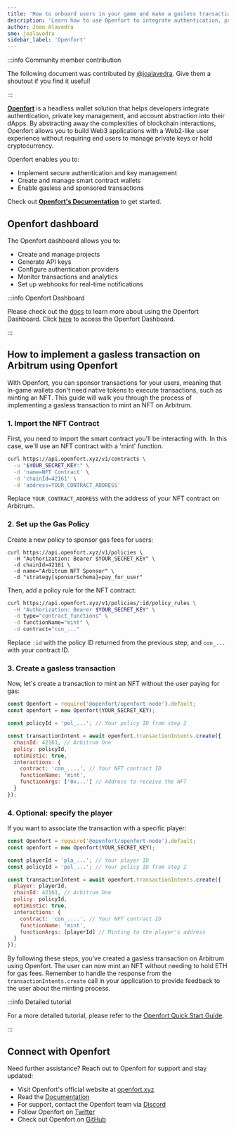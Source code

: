```yaml
---
title: 'How to onboard users in your game and make a gasless transaction'
description: 'Learn how to use Openfort to integrate authentication, private key management, and account abstraction into your game on Arbitrum'
author: Joan Alavedra
sme: joalavedra
sidebar_label: 'Openfort'
---
```


:::info Community member contribution

The following document was contributed by  [@joalavedra](https://github.com/joalavedra). Give them a shoutout if you find it useful!

:::

**[<ins>Openfort</ins>](https://www.openfort.xyz/)** is a headless wallet solution that helps developers integrate authentication, private key management, and account abstraction into their dApps. By abstracting away the complexities of blockchain interactions, Openfort allows you to build Web3 applications with a Web2-like user experience without requiring end users to manage private keys or hold cryptocurrency.

Openfort enables you to:
- Implement secure authentication and key management 
- Create and manage smart contract wallets
- Enable gasless and sponsored transactions

Check out **[<ins>Openfort's Documentation</ins>](https://www.openfort.xyz/docs)** to get started.

## Openfort dashboard

The Openfort dashboard allows you to:

- Create and manage projects
- Generate API keys
- Configure authentication providers
- Monitor transactions and analytics
- Set up webhooks for real-time notifications

:::info Openfort Dashboard

Please check out the [<ins>docs</ins>](https://www.openfort.xyz/docs/) to learn more about using the Openfort Dashboard. Click [<ins>here</ins>](https://dashboard.openfort.xyz) to access the Openfort Dashboard.

:::


## How to implement a gasless transaction on Arbitrum using Openfort

With Openfort, you can sponsor transactions for your users, meaning that in-game wallets don't need native tokens to execute transactions, such as minting an NFT. This guide will walk you through the process of implementing a gasless transaction to mint an NFT on Arbitrum.

### 1. Import the NFT Contract

First, you need to import the smart contract you'll be interacting with. In this case, we'll use an NFT contract with a 'mint' function.

```bash
curl https://api.openfort.xyz/v1/contracts \
  -u "$YOUR_SECRET_KEY:" \
  -d 'name=NFT Contract' \
  -d 'chainId=42161' \
  -d 'address=YOUR_CONTRACT_ADDRESS'
```

Replace `YOUR_CONTRACT_ADDRESS` with the address of your NFT contract on Arbitrum.

### 2. Set up the Gas Policy

Create a new policy to sponsor gas fees for users:

```shell
curl https://api.openfort.xyz/v1/policies \
  -H "Authorization: Bearer $YOUR_SECRET_KEY" \
  -d chainId=42161 \
  -d name="Arbitrum NFT Sponsor" \
  -d "strategy[sponsorSchema]=pay_for_user"
```

Then, add a policy rule for the NFT contract:

```bash
curl https://api.openfort.xyz/v1/policies/:id/policy_rules \
  -H "Authorization: Bearer $YOUR_SECRET_KEY" \
  -d type="contract_functions" \
  -d functionName="mint" \
  -d contract="con_..."
```

Replace `:id` with the policy ID returned from the previous step, and `con_...` with your contract ID.

### 3. Create a gasless transaction

Now, let's create a transaction to mint an NFT without the user paying for gas:

```javascript
const Openfort = require('@openfort/openfort-node').default;
const openfort = new Openfort(YOUR_SECRET_KEY);

const policyId = 'pol_...'; // Your policy ID from step 2

const transactionIntent = await openfort.transactionIntents.create({
  chainId: 42161, // Arbitrum One
  policy: policyId,
  optimistic: true,
  interactions: {
    contract: 'con_....', // Your NFT contract ID
    functionName: 'mint',
    functionArgs: ['0x...'] // Address to receive the NFT
  }
});
```

### 4. Optional: specify the player

If you want to associate the transaction with a specific player:

```javascript
const Openfort = require('@openfort/openfort-node').default;
const openfort = new Openfort(YOUR_SECRET_KEY);

const playerId = 'pla_...'; // Your player ID
const policyId = 'pol_...'; // Your policy ID from step 2

const transactionIntent = await openfort.transactionIntents.create({
  player: playerId,
  chainId: 42161, // Arbitrum One
  policy: policyId,
  optimistic: true,
  interactions: {
    contract: 'con_....', // Your NFT contract ID
    functionName: 'mint',
    functionArgs: [playerId] // Minting to the player's address
  }
});
```

By following these steps, you've created a gasless transaction on Arbitrum using Openfort. The user can now mint an NFT without needing to hold ETH for gas fees. Remember to handle the response from the `transactionIntents.create` call in your application to provide feedback to the user about the minting process.

:::info Detailed tutorial

For a more detailed tutorial, please refer to the [<ins>Openfort Quick Start Guide</ins>](https://www.openfort.xyz/docs/guides/getting-started).

:::

## Connect with Openfort

Need further assistance? Reach out to Openfort for support and stay updated:

- Visit Openfort's official website at [openfort.xyz](https://www.openfort.xyz)
- Read the [Documentation](https://www.openfort.xyz/docs)
- For support, contact the Openfort team via [Discord](https://discord.gg/t7x7hwkJF4)
- Follow Openfort on [Twitter](https://twitter.com/openfortxyz)
- Check out Openfort on [GitHub](https://github.com/openfort-xyz)